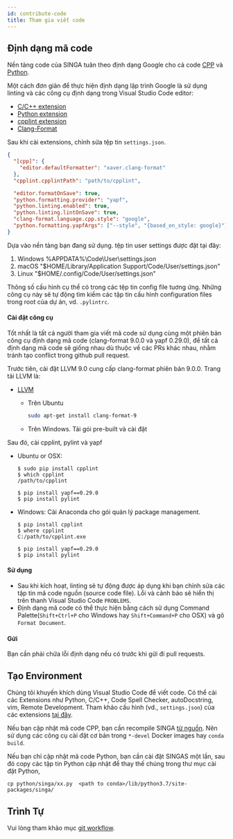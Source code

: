 ```yaml
---
id: contribute-code
title: Tham gia viết code
---
```


<!-- Licensed to the Apache Software Foundation (ASF) under one or more contributor license agreements.  See the NOTICE file distributed with this work for additional information regarding copyright ownership.  The ASF licenses this file to you under the Apache License, Version 2.0 (the "License"); you may not use this file except in compliance with the License.  You may obtain a copy of the License at http://www.apache.org/licenses/LICENSE-2.0 Unless required by applicable law or agreed to in writing, software distributed under the License is distributed on an "AS IS" BASIS, WITHOUT WARRANTIES OR CONDITIONS OF ANY KIND, either express or implied.  See the License for the specific language governing permissions and limitations under the License. -->

## Định dạng mã code

Nền tảng code của SINGA tuân theo định dạng Google cho cả code [CPP](https://google-styleguide.googlecode.com/svn/trunk/cppguide.xml) và
[Python](https://google.github.io/styleguide/pyguide.html).

Một cách đơn giản để thực hiện định dạng lập trình Google là sử dụng linting và các công cụ định dạng trong Visual Studio Code editor:

- [C/C++ extension](https://marketplace.visualstudio.com/items?itemName=ms-vscode.cpptools)
- [Python extension](https://marketplace.visualstudio.com/items?itemName=ms-python.python)
- [cpplint extension](https://marketplace.visualstudio.com/items?itemName=mine.cpplint)
- [Clang-Format](https://marketplace.visualstudio.com/items?itemName=xaver.clang-format)

Sau khi cài extensions, chỉnh sửa tệp tin `settings.json`.

```json
{
  "[cpp]": {
    "editor.defaultFormatter": "xaver.clang-format"
  },
  "cpplint.cpplintPath": "path/to/cpplint",

  "editor.formatOnSave": true,
  "python.formatting.provider": "yapf",
  "python.linting.enabled": true,
  "python.linting.lintOnSave": true,
  "clang-format.language.cpp.style": "google",
  "python.formatting.yapfArgs": ["--style", "{based_on_style: google}"]
}
```

Dựa vào nền tảng bạn đang sử dụng. tệp tin user settings được đặt tại đây:

1. Windows %APPDATA%\Code\User\settings.json
2. macOS "\$HOME/Library/Application Support/Code/User/settings.json"
3. Linux "\$HOME/.config/Code/User/settings.json"

Thông số cấu hình cụ thể có trong các tệp tin config file tuơng ứng. Những công cụ này sẽ tự động tìm kiếm các tập tin cấu hình configuration files trong root của dự án, vd. `.pylintrc`.

#### Cài đặt công cụ

Tốt nhất là tất cả người tham gia viết mã code sử dụng cùng một phiên bản công cụ định dạng mã code (clang-format 9.0.0 và yapf 0.29.0), để tất cả định dạng mã code sẽ giống nhau dù thuộc về các PRs khác nhau, nhằm tránh tạo conflict trong github pull request.

Trước tiên, cài đặt LLVM 9.0 cung cấp clang-format phiên bản 9.0.0. Trang tải LLVM là:

- [LLVM](https://releases.llvm.org/download.html#9.0.0)

  - Trên Ubuntu

    ```sh
    sudo apt-get install clang-format-9
    ```

  - Trên Windows. Tải gói pre-built và cài đặt

Sau đó, cài cpplint, pylint và yapf

- Ubuntu or OSX:

  ```
  $ sudo pip install cpplint
  $ which cpplint
  /path/to/cpplint

  $ pip install yapf==0.29.0
  $ pip install pylint
  ```

- Windows: Cài Anaconda cho gói quản lý package management.

  ```
  $ pip install cpplint
  $ where cpplint
  C:/path/to/cpplint.exe

  $ pip install yapf==0.29.0
  $ pip install pylint
  ```

#### Sử dụng

- Sau khi kích hoạt, linting sẽ tự động được áp dụng khi bạn chỉnh sửa các tập tin mã code nguồn (source code file). Lỗi và cảnh báo sẽ hiển thị trên thanh Visual Studio Code `PROBLEMS`.
- Định dạng mã code có thể thực hiện bằng cách sử dụng Command Palette(`Shift+Ctrl+P` cho
  Windows hay `Shift+Command+P` cho OSX) và gõ `Format Document`.

#### Gửi 

Bạn cần phải chữa lỗi định dạng nếu có trước khi gửi đi pull requests.

## Tạo Environment

Chúng tôi khuyến khích dùng Visual Studio Code để viết code. Có thể cài các Extensions như Python, C/C++,
Code Spell Checker, autoDocstring, vim, Remote Development. Tham khảo cấu hình (vd., `settings.json`) của các extensions [tại đây](https://gist.github.com/nudles/3d23cfb6ffb30ca7636c45fe60278c55).

Nếu bạn cập nhật mã code CPP, bạn cần recompile SINGA
[từ nguồn](./build.md). Nên sử dụng các công cụ cài đặt cơ bản trong `*-devel` Docker images hay `conda build`.

Nếu bạn chỉ cập nhật mã code Python, bạn cần cài đặt SINGAS một lần, sau đó copy các tập tin Python cập nhật để thay thế chúng trong thư mục cài đặt Python,

```shell
cp python/singa/xx.py  <path to conda>/lib/python3.7/site-packages/singa/
```

## Trình Tự

Vui lòng tham khảo mục [git workflow](./git-workflow.md).
